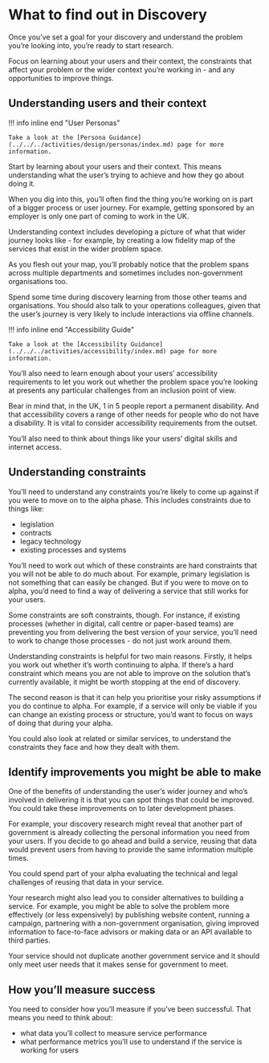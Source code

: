 # What to find out in Discovery

Once you’ve set a goal for your discovery and understand the problem you’re looking into, you’re ready to start 
research.

Focus on learning about your users and their context, the constraints that affect your problem or the wider context 
you’re working in - and any opportunities to improve things.

## Understanding users and their context

!!! info inline end "User Personas"

    Take a look at the [Persona Guidance](../../../activities/design/personas/index.md) page for more information.

Start by learning about your users and their context. This means understanding what the user’s trying to achieve and how 
they go about doing it.

When you dig into this, you’ll often find the thing you’re working on is part of a bigger process or user journey. For 
example, getting sponsored by an employer is only one part of coming to work in the UK.

Understanding context includes developing a picture of what that wider journey looks like - for example, by creating a 
low fidelity map of the services that exist in the wider problem space.

As you flesh out your map, you’ll probably notice that the problem spans across multiple departments and sometimes 
includes non-government organisations too.

Spend some time during discovery learning from those other teams and organisations. You should also talk to your 
operations colleagues, given that the user’s journey is very likely to include interactions via offline channels.

!!! info inline end "Accessibility Guide"

    Take a look at the [Accessibility Guidance](../../../activities/accessibility/index.md) page for more information.

You’ll also need to learn enough about your users’ accessibility requirements to let you work out whether the problem 
space you’re looking at presents any particular challenges from an inclusion point of view.

Bear in mind that, in the UK, 1 in 5 people report a permanent disability. And that accessibility covers a range of 
other needs for people who do not have a disability. It is vital to consider accessibility requirements from the outset.

You’ll also need to think about things like your users’ digital skills and internet access.

## Understanding constraints

You’ll need to understand any constraints you’re likely to come up against if you were to move on to the alpha phase. 
This includes constraints due to things like:

* legislation
* contracts
* legacy technology
* existing processes and systems

You’ll need to work out which of these constraints are hard constraints that you will not be able to do much about. For 
example, primary legislation is not something that can easily be changed. But if you were to move on to alpha, you’d 
need to find a way of delivering a service that still works for your users.

Some constraints are soft constraints, though. For instance, if existing processes (whether in digital, call centre or 
paper-based teams) are preventing you from delivering the best version of your service, you’ll need to work to change 
those processes - do not just work around them.

Understanding constraints is helpful for two main reasons. Firstly, it helps you work out whether it’s worth continuing 
to alpha. If there’s a hard constraint which means you are not able to improve on the solution that’s currently 
available, it might be worth stopping at the end of discovery.

The second reason is that it can help you prioritise your risky assumptions if you do continue to alpha. For example, if 
a service will only be viable if you can change an existing process or structure, you’d want to focus on ways of doing 
that during your alpha.

You could also look at related or similar services, to understand the constraints they face and how they dealt with 
them.

## Identify improvements you might be able to make

One of the benefits of understanding the user’s wider journey and who’s involved in delivering it is that you can spot 
things that could be improved. You could take these improvements on to later development phases.

For example, your discovery research might reveal that another part of government is already collecting the personal 
information you need from your users. If you decide to go ahead and build a service, reusing that data would prevent 
users from having to provide the same information multiple times.

You could spend part of your alpha evaluating the technical and legal challenges of reusing that data in your service.

Your research might also lead you to consider alternatives to building a service. For example, you might be able to 
solve the problem more effectively (or less expensively) by publishing website content, running a campaign, partnering 
with a non-government organisation, giving improved information to face-to-face advisors or making data or an API 
available to third parties.

Your service should not duplicate another government service and it should only meet user needs that it makes sense for 
government to meet.

## How you’ll measure success

You need to consider how you’ll measure if you’ve been successful. That means you need to think about:

* what data you’ll collect to measure service performance
* what performance metrics you’ll use to understand if the service is working for users
